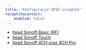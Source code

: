 ```yaml
---
title: 'Konfiguracje GPIO urządzeń'
recaptchacontact:
    enabled: false
---
```


* [Itead Sonoff Basic (RF)](/konfiguracje-urzadzen/sonoff-basic)
* [Itead Sonoff Touch](/konfiguracje-urzadzen/sonoff-touch)
* [Itead Sonoff 4CH oraz 4CH Pro](/konfiguracje-urzadzen/sonoff-4ch-pro)


